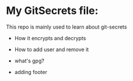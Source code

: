# My GitSecrets file:

This repo is mainly used to learn about git-secrets
- How it encrypts and decrypts
- How to add user and remove it
- what's gpg?

- adding footer